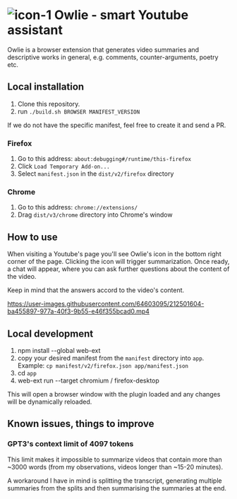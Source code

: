 # ![icon-1](https://user-images.githubusercontent.com/64603095/206002183-b4b6a676-9fe2-4bf0-8d43-fe23082b2d63.png) Owlie - smart Youtube assistant


Owlie is a browser extension that generates video summaries and descriptive works in general, e.g. comments, counter-arguments, poetry etc.

## Local installation

1. Clone this repository.
2. run `./build.sh BROWSER MANIFEST_VERSION` 

If we do not have the specific manifest, feel free to create it and send a PR.

### Firefox

1. Go to this address: `about:debugging#/runtime/this-firefox`
2. Click `Load Temporary Add-on...`
3. Select `manifest.json` in the `dist/v2/firefox` directory

### Chrome

1. Go to this address: `chrome://extensions/`
2. Drag `dist/v3/chrome` directory into Chrome's window

## How to use

When visiting a Youtube's page you'll see Owlie's icon in the bottom right corner of the page. Clicking the icon will trigger summarization. Once ready, a chat will appear, where you can ask further questions about the content of the video. 

Keep in mind that the answers accord to the video's content.

https://user-images.githubusercontent.com/64603095/212501604-ba455897-977a-40f3-9b55-e46f355bcad0.mp4


## Local development

1. npm install --global web-ext
2. copy your desired manifest from the `manifest` directory into `app`. Example: `cp manifest/v2/firefox.json app/manifest.json`
3. cd `app`
4. web-ext run --target chromium / firefox-desktop

This will open a browser window with the plugin loaded and any changes will be dynamically reloaded.

## Known issues, things to improve

### GPT3's context limit of 4097 tokens

This limit makes it impossible to summarize videos that contain more than ~3000 words (from my observations, videos longer than ~15-20 minutes).

A workaround I have in mind is splitting the transcript, generating multiple summaries from the splits and then summarising the summaries at the end.
